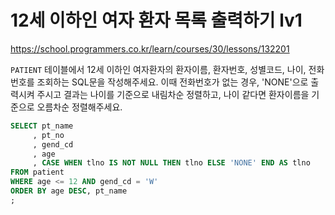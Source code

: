 # 12세 이하인 여자 환자 목록 출력하기 lv1
https://school.programmers.co.kr/learn/courses/30/lessons/132201

`PATIENT` 테이블에서 12세 이하인 여자환자의 환자이름, 환자번호, 성별코드, 나이, 전화번호를 조회하는 SQL문을 작성해주세요. 이때 전화번호가 없는 경우, 'NONE'으로 출력시켜 주시고 결과는 나이를 기준으로 내림차순 정렬하고, 나이 같다면 환자이름을 기준으로 오름차순 정렬해주세요.

```sql
SELECT pt_name
     , pt_no
     , gend_cd
     , age
     , CASE WHEN tlno IS NOT NULL THEN tlno ELSE 'NONE' END AS tlno
FROM patient
WHERE age <= 12 AND gend_cd = 'W'
ORDER BY age DESC, pt_name
;
```
